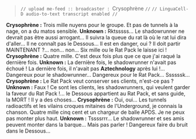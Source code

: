 ﻿> `// upload me-feed :: broadcaster : `Crysophrène `//`
> `// LinguaCell-D audio-to-text transcript enabled //`

**Crysophrène :** Trois mille nuyens pour le groupe. Et pas de tunnels à la nage, on a du matos sensible.
**Unknown :** Rktsssss... Le shadowrunner ne devrait pas être aussi arrogant... Il suivra la queue du rat là où le rat lui dira d'aller... Il ne connaît pas le Dessous... Il est en danger, oui ? Il doit partir MAINTENANT ?... non... non... Six mille ou le Rat Pack le laisse ici !
**Crysophrène :** Quatre mille. C'est deux fois plus que ce que j'ai raqué la dernière fois. 
**Unknown :** La dernière fois, le shadowrunner n'avait pas échoué ! La dernière fois, il n'avait pas **Aztechnology** après lui !... Dangereux pour le shadowrunner... Dangereux pour le Rat Pack... Ssssssk...
**Crysophrène :** Le Rat Pack veut conserver ses clients, n'est-ce pas ?
**Unknown :** Faux ! Ce sont les clients, les shadowrunners, qui veulent garder la faveur du Rat Pack !... le Dessous appartient au Rat Pack, et sans guide, la MORT ! Il y a des choses...
**Crysophrène :** Oui, oui... Les tunnels radioactifs et les vilains croques mitaines de l'Underground, je connais la chanson. Quatre mille cinq cent et un chargeur de balle APDS. Je ne peux pas monter plus haut.
**Unknown :** Tssssrrr... Le shadowrunner et ses amis peuvent monter dans la barque... Mais pas parler ! Dangereux faire du bruit dans le Dessous...
